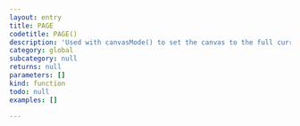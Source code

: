 ```yaml
---
layout: entry
title: PAGE
codetitle: PAGE()
description: 'Used with canvasMode() to set the canvas to the full current page.'
category: global
subcategory: null
returns: null
parameters: []
kind: function
todo: null
examples: []

---
```

